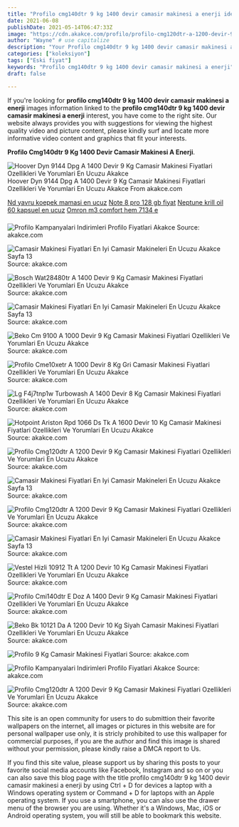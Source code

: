 ```yaml
---
title: "Profilo cmg140dtr 9 kg 1400 devir camasir makinesi a enerji ideas"
date: 2021-06-08
publishDate: 2021-05-14T06:47:33Z
image: "https://cdn.akakce.com/profilo/profilo-cmg120dtr-a-1200-devir-9-kg-1-z.jpg"
author: "Wayne" # use capitalize
description: "Your Profilo cmg140dtr 9 kg 1400 devir camasir makinesi a enerji images are ready. Profilo cmg140dtr 9 kg 1400 devir camasir makinesi a enerji are a topic that is being searched for and liked by netizens now. You can Find and Download the Profilo cmg140dtr 9 kg 1400 devir camasir makinesi a enerji files here. Get all free vectors."
categories: ["koleksiyon"]
tags: ["Eski fiyat"]
keywords: "Profilo cmg140dtr 9 kg 1400 devir camasir makinesi a enerji"
draft: false

---
```


If you're looking for **profilo cmg140dtr 9 kg 1400 devir camasir makinesi a enerji** images information linked to the **profilo cmg140dtr 9 kg 1400 devir camasir makinesi a enerji** interest, you have come to the right  site.  Our website always  provides you with  suggestions  for viewing  the highest  quality video and picture  content, please kindly surf and locate more informative video content and graphics  that fit your interests.

**Profilo Cmg140dtr 9 Kg 1400 Devir Camasir Makinesi A Enerji**. 

![Hoover Dyn 9144 Dpg A 1400 Devir 9 Kg Camasir Makinesi Fiyatlari Ozellikleri Ve Yorumlari En Ucuzu Akakce](https://cdn.akakce.com/hoover/hoover-dyn-9144-dpg-a-1400-devir-9-kg-z.jpg "Hoover Dyn 9144 Dpg A 1400 Devir 9 Kg Camasir Makinesi Fiyatlari Ozellikleri Ve Yorumlari En Ucuzu Akakce")
Hoover Dyn 9144 Dpg A 1400 Devir 9 Kg Camasir Makinesi Fiyatlari Ozellikleri Ve Yorumlari En Ucuzu Akakce From akakce.com

[Nd yavru koepek mamasi en ucuz](/nd-yavru-koepek-mamasi-en-ucuz/)
[Note 8 pro 128 gb fiyat](/note-8-pro-128-gb-fiyat/)
[Neptune krill oil 60 kapsuel en ucuz](/neptune-krill-oil-60-kapsuel-en-ucuz/)
[Omron m3 comfort hem 7134 e](/omron-m3-comfort-hem-7134-e/)



### 

 


![Profilo Kampanyalari Indirimleri Profilo Fiyatlari Akakce](https://st1.myideasoft.com/idea/gm/75/myassets/products/247/web-1920-1-2x.jpg?revision=1620575892 "Profilo Kampanyalari Indirimleri Profilo Fiyatlari Akakce")
Source: akakce.com

 

![Camasir Makinesi Fiyatlari En Iyi Camasir Makineleri En Ucuzu Akakce Sayfa 13](https://iis-akakce.akamaized.net/p.x?%2F%2Fproductimages%2Ehepsiburada%2Enet%2Fs%2F58%2F600%2F11297852096562%2Ejpg "Camasir Makinesi Fiyatlari En Iyi Camasir Makineleri En Ucuzu Akakce Sayfa 13")
Source: akakce.com

 

![Bosch Wat28480tr A 1400 Devir 9 Kg Camasir Makinesi Fiyatlari Ozellikleri Ve Yorumlari En Ucuzu Akakce](https://cdn.akakce.com/bosch/bosch-wat28480tr-a-1400-devir-9-kg-z.jpg "Bosch Wat28480tr A 1400 Devir 9 Kg Camasir Makinesi Fiyatlari Ozellikleri Ve Yorumlari En Ucuzu Akakce")
Source: akakce.com

 

![Camasir Makinesi Fiyatlari En Iyi Camasir Makineleri En Ucuzu Akakce Sayfa 13](https://cdn.akakce.com/altus/altus-al-5600-l-a-600-devir-5-kg-x.jpg "Camasir Makinesi Fiyatlari En Iyi Camasir Makineleri En Ucuzu Akakce Sayfa 13")
Source: akakce.com

 

![Beko Cm 9100 A 1000 Devir 9 Kg Camasir Makinesi Fiyatlari Ozellikleri Ve Yorumlari En Ucuzu Akakce](https://cdn.akakce.com/beko/beko-cm-9100-a-1000-devir-9-kg-z.jpg "Beko Cm 9100 A 1000 Devir 9 Kg Camasir Makinesi Fiyatlari Ozellikleri Ve Yorumlari En Ucuzu Akakce")
Source: akakce.com

 

![Profilo Cme10xetr A 1000 Devir 8 Kg Gri Camasir Makinesi Fiyatlari Ozellikleri Ve Yorumlari En Ucuzu Akakce](https://cdn.akakce.com/profilo/profilo-cme10xetr-a-1000-devir-8-kg-gri-z.jpg "Profilo Cme10xetr A 1000 Devir 8 Kg Gri Camasir Makinesi Fiyatlari Ozellikleri Ve Yorumlari En Ucuzu Akakce")
Source: akakce.com

 

![Lg F4j7tnp1w Turbowash A 1400 Devir 8 Kg Camasir Makinesi Fiyatlari Ozellikleri Ve Yorumlari En Ucuzu Akakce](https://cdn.akakce.com/lg/lg-f4j7tnp1w-turbowash-a-1400-devir-8-kg-z.jpg "Lg F4j7tnp1w Turbowash A 1400 Devir 8 Kg Camasir Makinesi Fiyatlari Ozellikleri Ve Yorumlari En Ucuzu Akakce")
Source: akakce.com

 

![Hotpoint Ariston Rpd 1066 Ds Tk A 1600 Devir 10 Kg Camasir Makinesi Fiyatlari Ozellikleri Ve Yorumlari En Ucuzu Akakce](https://cdn.akakce.com/hotpoint-ariston/hotpoint-ariston-rpd-1066-ds-tk-a-1600-devir-10-kg-z.jpg "Hotpoint Ariston Rpd 1066 Ds Tk A 1600 Devir 10 Kg Camasir Makinesi Fiyatlari Ozellikleri Ve Yorumlari En Ucuzu Akakce")
Source: akakce.com

 

![Profilo Cmg120dtr A 1200 Devir 9 Kg Camasir Makinesi Fiyatlari Ozellikleri Ve Yorumlari En Ucuzu Akakce](https://cdn.akakce.com/profilo/profilo-cmg120dtr-a-1200-devir-9-kg-2-z.jpg "Profilo Cmg120dtr A 1200 Devir 9 Kg Camasir Makinesi Fiyatlari Ozellikleri Ve Yorumlari En Ucuzu Akakce")
Source: akakce.com

 

![Camasir Makinesi Fiyatlari En Iyi Camasir Makineleri En Ucuzu Akakce Sayfa 13](https://cdn.akakce.com/samsung/samsung-ww80j5355mw-ah-a-1200-devir-8-kg-camasir-makinesi-x.jpg "Camasir Makinesi Fiyatlari En Iyi Camasir Makineleri En Ucuzu Akakce Sayfa 13")
Source: akakce.com

 

![Profilo Cmg120dtr A 1200 Devir 9 Kg Camasir Makinesi Fiyatlari Ozellikleri Ve Yorumlari En Ucuzu Akakce](https://cdn.akakce.com/profilo/profilo-cmg120dtr-a-1200-devir-9-kg-z.jpg "Profilo Cmg120dtr A 1200 Devir 9 Kg Camasir Makinesi Fiyatlari Ozellikleri Ve Yorumlari En Ucuzu Akakce")
Source: akakce.com

 

![Camasir Makinesi Fiyatlari En Iyi Camasir Makineleri En Ucuzu Akakce Sayfa 13](https://cdn.akakce.com/altus/altus-al-9120-x-a-1200-devir-9-kg-x.jpg "Camasir Makinesi Fiyatlari En Iyi Camasir Makineleri En Ucuzu Akakce Sayfa 13")
Source: akakce.com

 

![Vestel Hizli 10912 Tt A 1200 Devir 10 Kg Camasir Makinesi Fiyatlari Ozellikleri Ve Yorumlari En Ucuzu Akakce](https://iis-akakce.akamaized.net/p.z?%2F%2Fn11scdn%2Eakamaized%2Enet%2Fa1%2F1024%2Felektronik%2Fcamasir%2Dmakinesi%2Fvestel%2Dhizli%2D10912%2Dtt%2Da%2D1200%2Ddevir%2D10%2Dkg%2Dcamasir%2Dmakinesi%2Dbeyaz%5F%5F0358776392917181%2Epng "Vestel Hizli 10912 Tt A 1200 Devir 10 Kg Camasir Makinesi Fiyatlari Ozellikleri Ve Yorumlari En Ucuzu Akakce")
Source: akakce.com

 

![Profilo Cmi140dtr E Doz A 1400 Devir 9 Kg Camasir Makinesi Fiyatlari Ozellikleri Ve Yorumlari En Ucuzu Akakce](https://cdn.akakce.com/profilo/profilo-cmi140dtr-e-doz-a-1400-devir-9-kg-z.jpg "Profilo Cmi140dtr E Doz A 1400 Devir 9 Kg Camasir Makinesi Fiyatlari Ozellikleri Ve Yorumlari En Ucuzu Akakce")
Source: akakce.com

 

![Beko Bk 10121 Da A 1200 Devir 10 Kg Siyah Camasir Makinesi Fiyatlari Ozellikleri Ve Yorumlari En Ucuzu Akakce](https://cdn.akakce.com/beko/beko-bk-10121-da-a-1200-devir-10-kg-siyah-z.jpg "Beko Bk 10121 Da A 1200 Devir 10 Kg Siyah Camasir Makinesi Fiyatlari Ozellikleri Ve Yorumlari En Ucuzu Akakce")
Source: akakce.com

 

![Profilo 9 Kg Camasir Makinesi Fiyatlari](https://cdn.akakce.com/profilo/profilo-cga141x0tr-a-1000-devir-9-kg-x.jpg "Profilo 9 Kg Camasir Makinesi Fiyatlari")
Source: akakce.com

 

![Profilo Kampanyalari Indirimleri Profilo Fiyatlari Akakce](https://cdn.akakce.com/profilo/profilo-bm4320eg-a-4-programli-x.jpg "Profilo Kampanyalari Indirimleri Profilo Fiyatlari Akakce")
Source: akakce.com

 

![Profilo Cmg120dtr A 1200 Devir 9 Kg Camasir Makinesi Fiyatlari Ozellikleri Ve Yorumlari En Ucuzu Akakce](https://cdn.akakce.com/profilo/profilo-cmg120dtr-a-1200-devir-9-kg-1-z.jpg "Profilo Cmg120dtr A 1200 Devir 9 Kg Camasir Makinesi Fiyatlari Ozellikleri Ve Yorumlari En Ucuzu Akakce")
Source: akakce.com

 

This site is an open community for users to do submittion their favorite wallpapers on the internet, all images or pictures in this website are for personal wallpaper use only, it is stricly prohibited to use this wallpaper for commercial purposes, if you are the author and find this image is shared without your permission, please kindly raise a DMCA report to Us.

If you find this site value, please support us by sharing this posts to your favorite social media accounts like Facebook, Instagram and so on or you can also save this blog page with the title profilo cmg140dtr 9 kg 1400 devir camasir makinesi a enerji by using Ctrl + D for devices a laptop with a Windows operating system or Command + D for laptops with an Apple operating system. If you use a smartphone, you can also use the drawer menu of the browser you are using. Whether it's a Windows, Mac, iOS or Android operating system, you will still be able to bookmark this website.
